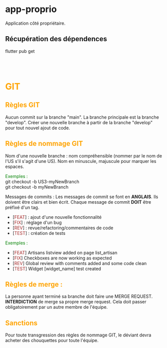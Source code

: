 # app-proprio
Application côté propriétaire.

## Récupération des dépendences
flutter pub get

<br>
<br>


# <span style="color: orange"> GIT </span>

## <span style="color: orange"> Règles GIT </span>
Aucun commit sur la branche "main".
La branche principale est la branche "develop".
Créer une nouvelle branche à partir de la branche "develop" pour tout nouvel ajout de code.

## <span style="color: orange"> Règles de nommage GIT </span>
Nom d'une nouvelle branche : nom compréhensible (nommer par le nom de l'US s'il s'agit d'une US). Nom en minuscule, majuscule pour marquer les espaces.

<span style="color: green"> Exemples : </span> <br>
git checkout -b US3-myNewBranch <br>
git checkout -b myNewBranch 


Messages de commits :
Les messages de commit se font en **ANGLAIS**. Ils doivent être clairs et bien écrit.
Chaque message de commit **DOIT** être préfixé d'un tag.
- [<span style="color: brown">FEAT</span>] : ajout d'une nouvelle fonctionnalité
- [<span style="color: brown">FIX</span>] : réglage d'un bug
- [<span style="color: brown">REV</span>] : revue/refactoring/commentaires de code
- [<span style="color: brown">TEST</span>] : création de tests

<span style="color: green"> Exemples : </span>
- [<span style="color: brown">FEAT</span>] Artisans listview added on page list_artisan
- [<span style="color: brown">FIX</span>] Checkboxes are now working as expected
- [<span style="color: brown">REV</span>] Global review with comments added and some code clean
- [<span style="color: brown">TEST</span>] Widget [widget_name] test created


## <span style="color: orange"> Règles de merge : </span>
La personne ayant terminé sa branche doit faire une MERGE REQUEST. <br>
**INTERDICTION** de merge sa propre merge request. Cela doit passer obligatoirement par un autre membre de l'équipe.

## <span style="color: orange">Sanctions</span>

Pour toute transgression des règles de nommage GIT, le déviant devra acheter des chouquettes pour toute l'équipe.
